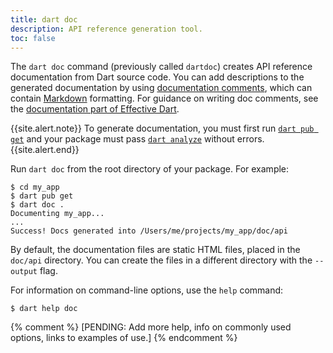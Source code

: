 ```yaml
---
title: dart doc
description: API reference generation tool.
toc: false
---
```


The `dart doc` command (previously called `dartdoc`)
creates API reference documentation
from Dart source code.
You can add descriptions to the generated documentation
by using [documentation comments][],
which can contain [Markdown][] formatting.
For guidance on writing doc comments,
see the [documentation part of Effective Dart][effective doc].

{{site.alert.note}}
  To generate documentation, 
  you must first run [`dart pub get`](/tools/pub/cmd/pub-get)
  and your package must pass [`dart analyze`](/tools/dart-analyze)
  without errors.
{{site.alert.end}}

Run `dart doc` from the root directory of your package. 
For example:

```terminal
$ cd my_app
$ dart pub get
$ dart doc .
Documenting my_app...
...
Success! Docs generated into /Users/me/projects/my_app/doc/api
```

By default, 
the documentation files are static HTML files,
placed in the `doc/api` directory. 
You can create the files in a different directory
with the `--output` flag.

For information on command-line options, 
use the `help` command:

```terminal
$ dart help doc
```

[documentation comments]: /language/comments#documentation-comments
[effective doc]: /effective-dart/usage#do-use-strings-in-part-of-directives
[Markdown]: {{site.pub-pkg}}/markdown

{% comment %}
[PENDING: Add more help, info on commonly used options, links to examples of use.]
{% endcomment %}
